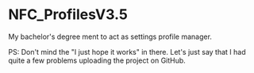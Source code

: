 # NFC_ProfilesV3.5
My bachelor's degree ment to act as settings profile manager. 


PS: Don't mind the "I just hope it works" in there. Let's just say that I had quite a few problems uploading the project on GitHub.
